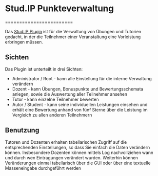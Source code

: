# Stud.IP Punkteverwaltung
========================

Das [Stud.IP Plugin](http://www.studip.de) ist für die Verwaltung von Übungen und Tutorien gedacht, in der die Teilnehmer einer Veranstaltung
eine Vorleistung erbringen müssen. 


## Sichten

Das Plugin ist unterteilt in drei Sichten:

 * Administrator / Root - kann alle Einstellung für die interne Verwaltung verändern
 * Dozent - kann Übungen, Bonuspunkte und Bewertungsschemata anlegen, sowie die Auswertung aller Teilnehmer ansehen
 * Tutor - kann einzelne Teilnehmer bewerten
 * Autor / Student - kann seine individuellen Leistungen einsehen und erhält eine Bewertung anhand von fünf Sterne über die Leistung im Vergleich zu allen anderen Teilnehmern

## Benutzung

Tutoren und Dozenten erhalten tabellarischen Zugriff auf die entsprechenden Einstellungen, so dass Sie einfach die Daten
verändern können. Insbesondere Dozenten können mittels Log nachvollziehen wann und durch wen Eintragungen verändert wurden.
Weiterhin können Veränderungen einmal tabellarisch über die GUI oder über eine textuelle Masseneingabe durchgeführt werden

